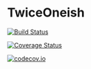 # TwiceOneish

[![Build Status](https://travis-ci.org/andyferris/TwiceOneish.jl.svg?branch=master)](https://travis-ci.org/andyferris/TwiceOneish.jl)

[![Coverage Status](https://coveralls.io/repos/andyferris/TwiceOneish.jl/badge.svg?branch=master&service=github)](https://coveralls.io/github/andyferris/TwiceOneish.jl?branch=master)

[![codecov.io](http://codecov.io/github/andyferris/TwiceOneish.jl/coverage.svg?branch=master)](http://codecov.io/github/andyferris/TwiceOneish.jl?branch=master)
